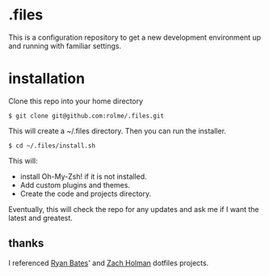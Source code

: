 # .files

This is a configuration repository to get a new development environment up and running with familiar settings.

# installation
Clone this repo into your home directory
```
$ git clone git@github.com:rolme/.files.git
```

This will create a ~/.files directory. Then you can run the installer.
```
$ cd ~/.files/install.sh
```

This will:
* install Oh-My-Zsh! if it is not installed.
* Add custom plugins and themes.
* Create the code and projects directory.

Eventually, this will check the repo for any updates and ask me if I want the latest and greatest.

## thanks

I referenced [Ryan Bates](http://github.com/ryanb/dotfiles)' and [Zach
Holman](https://github.com/holman/dotfiles) dotfiles projects.
